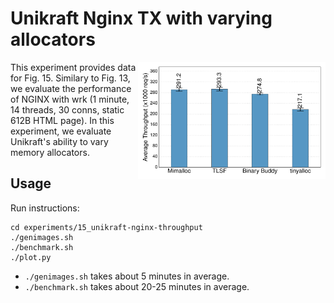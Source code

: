 # Unikraft Nginx TX with varying allocators

<img align="right" src="../../plots/fig_15_unikraft-nginx-throughput.svg" width="300" />

This experiment provides data for Fig. 15. Similary to Fig. 13, we
evaluate the performance of NGINX with wrk (1 minute, 14 threads, 30
conns, static 612B HTML page). In this experiment, we evaluate
Unikraft's ability to vary memory allocators.

## Usage

Run instructions:

```
cd experiments/15_unikraft-nginx-throughput
./genimages.sh
./benchmark.sh
./plot.py
```

- `./genimages.sh` takes about 5 minutes in average.
- `./benchmark.sh` takes about 20-25 minutes in average.
